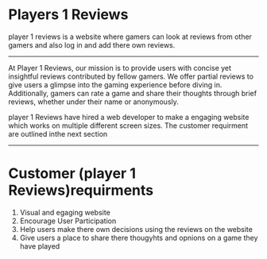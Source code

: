 # Players 1 Reviews

player 1 reviews is a website where gamers can look at reviews from other gamers and also log in and add there own reviews.

-----------------------------------
At Player 1 Reviews, our mission is to provide users with concise yet insightful reviews contributed by fellow gamers. We offer partial reviews to give users a glimpse into the gaming experience before diving in. Additionally, gamers can rate a game and share their thoughts through brief reviews, whether under their name or anonymously.

player 1 Reviews have hired a web developer to make a engaging website which works on multiple different screen sizes.
The customer requirment are outlined inthe next section

-----------------------------------
# Customer (player 1 Reviews)requirments
1. Visual and egaging website
2. Encourage User Participation
3. Help users make there own decisions using the reviews on the website
4. Give users a place to share there thougyhts and opnions on a game they have played
   
